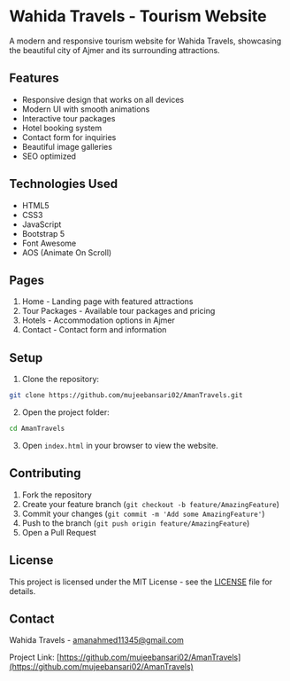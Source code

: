 # Wahida Travels - Tourism Website

A modern and responsive tourism website for Wahida Travels, showcasing the beautiful city of Ajmer and its surrounding attractions.

## Features

- Responsive design that works on all devices
- Modern UI with smooth animations
- Interactive tour packages
- Hotel booking system
- Contact form for inquiries
- Beautiful image galleries
- SEO optimized

## Technologies Used

- HTML5
- CSS3
- JavaScript
- Bootstrap 5
- Font Awesome
- AOS (Animate On Scroll)

## Pages

1. Home - Landing page with featured attractions
2. Tour Packages - Available tour packages and pricing
3. Hotels - Accommodation options in Ajmer
4. Contact - Contact form and information

## Setup

1. Clone the repository:
```bash
git clone https://github.com/mujeebansari02/AmanTravels.git
```

2. Open the project folder:
```bash
cd AmanTravels
```

3. Open `index.html` in your browser to view the website.

## Contributing

1. Fork the repository
2. Create your feature branch (`git checkout -b feature/AmazingFeature`)
3. Commit your changes (`git commit -m 'Add some AmazingFeature'`)
4. Push to the branch (`git push origin feature/AmazingFeature`)
5. Open a Pull Request

## License

This project is licensed under the MIT License - see the [LICENSE](LICENSE) file for details.

## Contact

Wahida Travels - [amanahmed11345@gmail.com](mailto:amanahmed11345@gmail.com)

Project Link: [https://github.com/mujeebansari02/AmanTravels](https://github.com/mujeebansari02/AmanTravels) 
